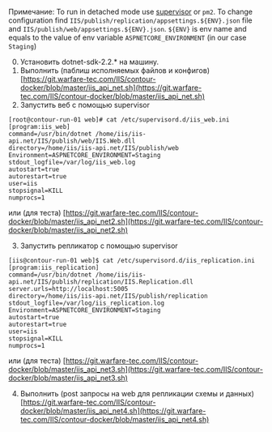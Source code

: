 Примечание:
To run in detached mode use [supervisor](https://til.secretgeek.net/linux/supervisor.html) or `pm2`. 
To change configuration find `IIS/publish/replication/appsettings.${ENV}.json` file and `IIS/publish/web/appsettings.${ENV}.json`. 
`${ENV}` is env name and equals to the value of env variable `ASPNETCORE_ENVIRONMENT` (in our case `Staging`)

0. Установить dotnet-sdk-2.2.* на машину.
1. Выполнить (паблиш исполняемых файлов и конфигов) [https://git.warfare-tec.com/IIS/contour-docker/blob/master/iis_api_net.sh](https://git.warfare-tec.com/IIS/contour-docker/blob/master/iis_api_net.sh)
2. Запустить веб с помощью supervisor
```
[root@contour-run-01 web]# cat /etc/supervisord.d/iis_web.ini 
[program:iis_web]
command=/usr/bin/dotnet /home/iis/iis-api.net/IIS/publish/web/IIS.Web.dll
directory=/home/iis/iis-api.net/IIS/publish/web
Environment=ASPNETCORE_ENVIRONMENT=Staging
stdout_logfile=/var/log/iis_web.log
autostart=true
autorestart=true
user=iis
stopsignal=KILL
numprocs=1
```

или (для теста) [https://git.warfare-tec.com/IIS/contour-docker/blob/master/iis_api_net2.sh](https://git.warfare-tec.com/IIS/contour-docker/blob/master/iis_api_net2.sh)

3. Запустить репликатор с помощью supervisor
```
[iis@contour-run-01 web]$ cat /etc/supervisord.d/iis_replication.ini
[program:iis_replication]
command=/usr/bin/dotnet /home/iis/iis-api.net/IIS/publish/replication/IIS.Replication.dll server.urls=http://localhost:5005
directory=/home/iis/iis-api.net/IIS/publish/replication
stdout_logfile=/var/log/iis_replication.log
Environment=ASPNETCORE_ENVIRONMENT=Staging
autostart=true
autorestart=true
user=iis
stopsignal=KILL
numprocs=1
```

или (для теста) [https://git.warfare-tec.com/IIS/contour-docker/blob/master/iis_api_net3.sh](https://git.warfare-tec.com/IIS/contour-docker/blob/master/iis_api_net3.sh)

4. Выполнить (post запросы на web для репликации схемы и данных) [https://git.warfare-tec.com/IIS/contour-docker/blob/master/iis_api_net4.sh](https://git.warfare-tec.com/IIS/contour-docker/blob/master/iis_api_net4.sh)

